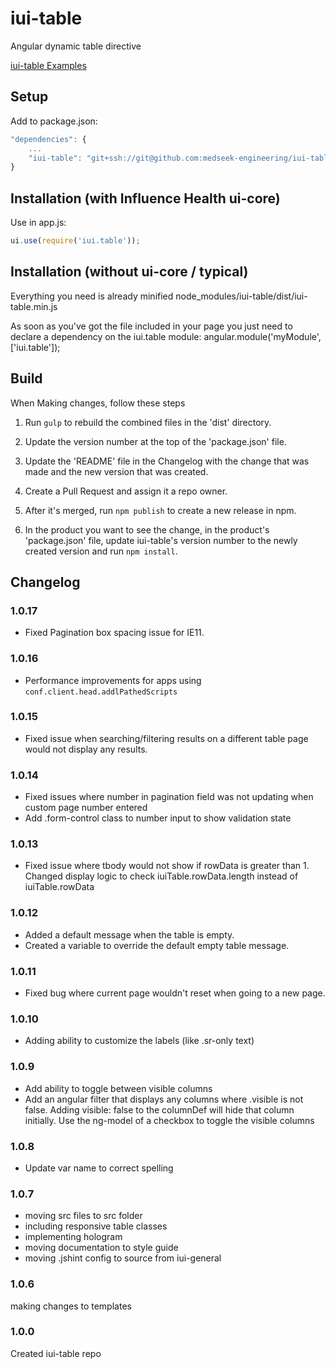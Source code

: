 # iui-table
Angular dynamic table directive

[iui-table Examples](http://medseek-engineering.github.io/iui-table/style-guide/ "iui-table Examples")


## Setup

Add to package.json:
```javascript
"dependencies": {
    ...
    "iui-table": "git+ssh://git@github.com:medseek-engineering/iui-table.git"
}
```


## Installation (with Influence Health ui-core)

Use in app.js:
```javascript
ui.use(require('iui.table'));
```


## Installation (without ui-core / typical)

Everything you need is already minified
node_modules/iui-table/dist/iui-table.min.js

As soon as you've got the file included in your page you just need to declare a dependency on the iui.table module:
angular.module('myModule', ['iui.table']);

## Build
When Making changes, follow these steps

1. Run `gulp` to rebuild the combined files in the 'dist' directory. 

2. Update the version number at the top of the 'package.json' file.

3. Update the 'README' file in the Changelog with the change that was made and the new version that was created.

4. Create a Pull Request and assign it a repo owner.

5. After it's merged, run `npm publish` to create a new release in npm.

6. In the product you want to see the change, in the product's 'package.json' file, update iui-table's version number to the newly created version and run `npm install`.

## Changelog

### 1.0.17
- Fixed Pagination box spacing issue for IE11.

### 1.0.16
- Performance improvements for apps using `conf.client.head.addlPathedScripts`

### 1.0.15
- Fixed issue when searching/filtering results on a different table page would not display any results.

### 1.0.14
- Fixed issues where number in pagination field was not updating when custom page number entered
- Add .form-control class to number input to show validation state

### 1.0.13

- Fixed issue where tbody would not show if rowData is greater than 1. Changed display logic to check iuiTable.rowData.length instead of iuiTable.rowData

### 1.0.12
- Added a default message when the table is empty.
- Created a variable to override the default empty table message.

### 1.0.11
- Fixed bug where current page wouldn't reset when going to a new page.

### 1.0.10
- Adding ability to customize the labels (like .sr-only text)

### 1.0.9

-  Add ability to toggle between visible columns
- Add an angular filter that displays any columns where .visible is not
false. Adding visible: false to the columnDef will hide that column
initially. Use the ng-model of a checkbox to toggle the visible columns

### 1.0.8

-  Update var name to correct spelling

### 1.0.7

- moving src files to src folder
- including responsive table classes
- implementing hologram
- moving documentation to style guide
- moving .jshint config to source from iui-general

### 1.0.6

making changes to templates

### 1.0.0

Created iui-table repo
